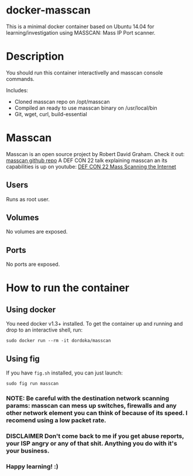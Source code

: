 docker-masscan
==============

This is a minimal docker container based on Ubuntu 14.04 for learning/investigation using MASSCAN: Mass IP Port scanner.

# Description
You should run this container interactivelly and masscan console commands.

Includes:

 - Cloned masscan repo on /opt/masscan
 - Compiled an ready to use masscan binary on /usr/local/bin
 - Git, wget, curl, build-essential
   
# Masscan
   Masscan is an open source project by Robert David Graham. Check it out: [masscan github repo](https://github.com/robertdavidgraham/masscan)
   A DEF CON 22 talk explaining masscan an its capabilities is up on youtube: [DEF CON 22 Mass Scanning the Internet](https://www.youtube.com/watch?v=UOWexFaRylM)

## Users
   Runs as root user.
   
## Volumes
   No volumes are exposed.
   
## Ports
   No ports are exposed.
      
# How to run the container
## Using docker
 You need docker v1.3+ installed. To get the container up and running and drop to an interactive shell, run:
 ```
 sudo docker run --rm -it dordoka/masscan
 ```
## Using fig
 If you have `fig.sh` installed, you can just launch:
 ```
 sudo fig run masscan
 ```
### NOTE: Be careful with the destination network scanning params: masscan can mess up switches, firewalls and any other network element you can think of because of its speed. I recomend using a low packet rate. 
### DISCLAIMER Don't come back to me if you get abuse reports, your ISP angry or any of that shit. Anything you do with it's your business. 
### Happy learning! :)
